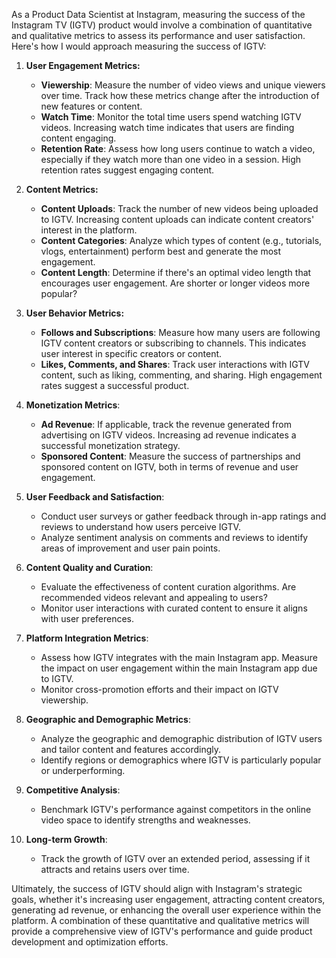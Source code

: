 As a Product Data Scientist at Instagram, measuring the success of the Instagram TV (IGTV) product would involve a combination of quantitative and qualitative metrics to assess its performance and user satisfaction. Here's how I would approach measuring the success of IGTV:

1. **User Engagement Metrics:**
   - **Viewership**: Measure the number of video views and unique viewers over time. Track how these metrics change after the introduction of new features or content.
   - **Watch Time**: Monitor the total time users spend watching IGTV videos. Increasing watch time indicates that users are finding content engaging.
   - **Retention Rate**: Assess how long users continue to watch a video, especially if they watch more than one video in a session. High retention rates suggest engaging content.

2. **Content Metrics:**
   - **Content Uploads**: Track the number of new videos being uploaded to IGTV. Increasing content uploads can indicate content creators' interest in the platform.
   - **Content Categories**: Analyze which types of content (e.g., tutorials, vlogs, entertainment) perform best and generate the most engagement.
   - **Content Length**: Determine if there's an optimal video length that encourages user engagement. Are shorter or longer videos more popular?

3. **User Behavior Metrics:**
   - **Follows and Subscriptions**: Measure how many users are following IGTV content creators or subscribing to channels. This indicates user interest in specific creators or content.
   - **Likes, Comments, and Shares**: Track user interactions with IGTV content, such as liking, commenting, and sharing. High engagement rates suggest a successful product.

4. **Monetization Metrics**:
   - **Ad Revenue**: If applicable, track the revenue generated from advertising on IGTV videos. Increasing ad revenue indicates a successful monetization strategy.
   - **Sponsored Content**: Measure the success of partnerships and sponsored content on IGTV, both in terms of revenue and user engagement.

5. **User Feedback and Satisfaction**:
   - Conduct user surveys or gather feedback through in-app ratings and reviews to understand how users perceive IGTV.
   - Analyze sentiment analysis on comments and reviews to identify areas of improvement and user pain points.

6. **Content Quality and Curation**:
   - Evaluate the effectiveness of content curation algorithms. Are recommended videos relevant and appealing to users?
   - Monitor user interactions with curated content to ensure it aligns with user preferences.

7. **Platform Integration Metrics**:
   - Assess how IGTV integrates with the main Instagram app. Measure the impact on user engagement within the main Instagram app due to IGTV.
   - Monitor cross-promotion efforts and their impact on IGTV viewership.

8. **Geographic and Demographic Metrics**:
   - Analyze the geographic and demographic distribution of IGTV users and tailor content and features accordingly.
   - Identify regions or demographics where IGTV is particularly popular or underperforming.

9. **Competitive Analysis**:
   - Benchmark IGTV's performance against competitors in the online video space to identify strengths and weaknesses.

10. **Long-term Growth**:
    - Track the growth of IGTV over an extended period, assessing if it attracts and retains users over time.

Ultimately, the success of IGTV should align with Instagram's strategic goals, whether it's increasing user engagement, attracting content creators, generating ad revenue, or enhancing the overall user experience within the platform. A combination of these quantitative and qualitative metrics will provide a comprehensive view of IGTV's performance and guide product development and optimization efforts.
